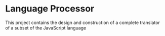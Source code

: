 # Language Processor


This project contains the design and construction of a complete translator of a subset of the JavaScript language
